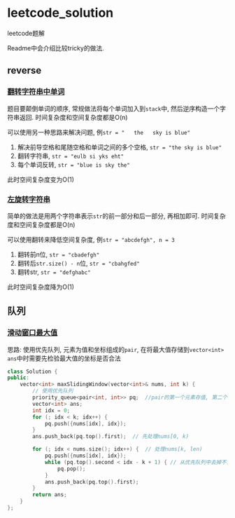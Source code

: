 # leetcode_solution
leetcode题解

Readme中会介绍比较tricky的做法.

## reverse

### [翻转字符串中单词](https://leetcode.cn/problems/reverse-words-in-a-string/)

题目要颠倒单词的顺序, 常规做法将每个单词加入到`stack`中, 然后逆序构造一个字符串返回. 时间复杂度和空间复杂度都是O(n)

可以使用另一种思路来解决问题, 例`str = "   the   sky is blue"`

1. 解决前导空格和尾随空格和单词之间的多个空格, `str = "the sky is blue"`
2. 翻转字符串, `str = "eulb si yks eht"`
3. 每个单词反转, `str = "blue is sky the"`

此时空间复杂度变为O(1)

### [左旋转字符串](https://leetcode.cn/problems/zuo-xuan-zhuan-zi-fu-chuan-lcof/)

简单的做法是用两个字符串表示`str`的前一部分和后一部分, 再相加即可. 时间复杂度和空间复杂度都是O(n)

可以使用翻转来降低空间复杂度, 例`str = "abcdefgh", n = 3`

1. 翻转前n位, `str = "cbadefgh"`
2. 翻转后`str.size() - n`位, `str = "cbahgfed"`
3. 翻转str, `str = "defghabc"`

此时空间复杂度降为O(1)

## 队列

### [滑动窗口最大值](https://leetcode.cn/problems/sliding-window-maximum)

思路: 使用优先队列, 元素为值和坐标组成的`pair`, 在将最大值存储到`vector<int> ans`中时需要先检验最大值的坐标是否合法

``` cpp
class Solution {
public:
    vector<int> maxSlidingWindow(vector<int>& nums, int k) {
        // 使用优先队列
        priority_queue<pair<int, int>> pq;  //pair的第一个元素存值, 第二个元素存坐标
        vector<int> ans;
        int idx = 0;
        for (; idx < k; idx++) {
            pq.push({nums[idx], idx});
        } 
        ans.push_back(pq.top().first);	// 先处理nums[0, k)

        for (; idx < nums.size(); idx++) {	// 处理nums[k, len)
            pq.push({nums[idx], idx});
            while (pq.top().second < idx - k + 1) {	// 从优先队列中去掉不合法的最大值
                pq.pop();
            }
            ans.push_back(pq.top().first);
        }
        return ans;
    }
};
```

